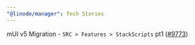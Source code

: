 ```yaml
---
"@linode/manager": Tech Stories
---
```


mUI v5 Migration - `SRC > Features > StackScripts` pt1 ([#9773](https://github.com/linode/manager/pull/9773))
